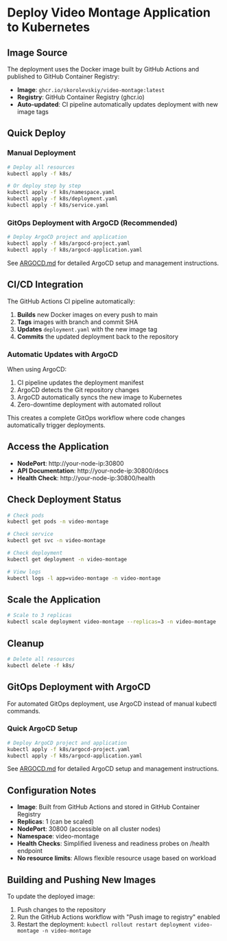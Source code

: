 # Deploy Video Montage Application to Kubernetes

## Image Source
The deployment uses the Docker image built by GitHub Actions and published to GitHub Container Registry:
- **Image**: `ghcr.io/skorolevskiy/video-montage:latest`
- **Registry**: GitHub Container Registry (ghcr.io)
- **Auto-updated**: CI pipeline automatically updates deployment with new image tags

## Quick Deploy

### Manual Deployment
```bash
# Deploy all resources
kubectl apply -f k8s/

# Or deploy step by step
kubectl apply -f k8s/namespace.yaml
kubectl apply -f k8s/deployment.yaml
kubectl apply -f k8s/service.yaml
```

### GitOps Deployment with ArgoCD (Recommended)
```bash
# Deploy ArgoCD project and application
kubectl apply -f k8s/argocd-project.yaml
kubectl apply -f k8s/argocd-application.yaml
```

See [ARGOCD.md](ARGOCD.md) for detailed ArgoCD setup and management instructions.

## CI/CD Integration

The GitHub Actions CI pipeline automatically:
1. **Builds** new Docker images on every push to main
2. **Tags** images with branch and commit SHA
3. **Updates** `deployment.yaml` with the new image tag
4. **Commits** the updated deployment back to the repository

### Automatic Updates with ArgoCD
When using ArgoCD:
1. CI pipeline updates the deployment manifest
2. ArgoCD detects the Git repository changes
3. ArgoCD automatically syncs the new image to Kubernetes
4. Zero-downtime deployment with automated rollout

This creates a complete GitOps workflow where code changes automatically trigger deployments.

## Access the Application
- **NodePort**: http://your-node-ip:30800
- **API Documentation**: http://your-node-ip:30800/docs
- **Health Check**: http://your-node-ip:30800/health

## Check Deployment Status
```bash
# Check pods
kubectl get pods -n video-montage

# Check service
kubectl get svc -n video-montage

# Check deployment
kubectl get deployment -n video-montage

# View logs
kubectl logs -l app=video-montage -n video-montage
```

## Scale the Application
```bash
# Scale to 3 replicas
kubectl scale deployment video-montage --replicas=3 -n video-montage
```

## Cleanup
```bash
# Delete all resources
kubectl delete -f k8s/
```

## GitOps Deployment with ArgoCD

For automated GitOps deployment, use ArgoCD instead of manual kubectl commands.

### Quick ArgoCD Setup
```bash
# Deploy ArgoCD project and application
kubectl apply -f k8s/argocd-project.yaml
kubectl apply -f k8s/argocd-application.yaml
```

See [ARGOCD.md](ARGOCD.md) for detailed ArgoCD setup and management instructions.

## Configuration Notes
- **Image**: Built from GitHub Actions and stored in GitHub Container Registry
- **Replicas**: 1 (can be scaled)
- **NodePort**: 30800 (accessible on all cluster nodes)
- **Namespace**: video-montage
- **Health Checks**: Simplified liveness and readiness probes on /health endpoint
- **No resource limits**: Allows flexible resource usage based on workload

## Building and Pushing New Images
To update the deployed image:
1. Push changes to the repository
2. Run the GitHub Actions workflow with "Push image to registry" enabled
3. Restart the deployment: `kubectl rollout restart deployment video-montage -n video-montage`